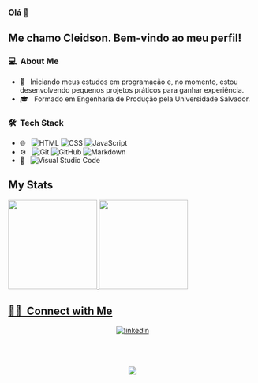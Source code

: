 ### Olá 👋

## Me chamo Cleidson. Bem-vindo ao meu perfil!


### 💻 &nbsp;About Me 

- 🧠 &nbsp; Iniciando meus estudos em programação e, no momento, estou desenvolvendo pequenos projetos práticos para ganhar experiência.
- 🎓 &nbsp; Formado em Engenharia de Produção pela Universidade Salvador.
  

### 🛠 &nbsp;Tech Stack

- 🌐 &nbsp;
  ![HTML](https://img.shields.io/badge/-HTML-333333?style=flat&logo=HTML5)
  ![CSS](https://img.shields.io/badge/-CSS-333333?style=flat&logo=CSS3&logoColor=1572B6)
  ![JavaScript](https://img.shields.io/badge/-JavaScript-333333?style=flat&logo=javascript)
- ⚙️ &nbsp;
  ![Git](https://img.shields.io/badge/-Git-333333?style=flat&logo=git)
  ![GitHub](https://img.shields.io/badge/-GitHub-333333?style=flat&logo=github)
  ![Markdown](https://img.shields.io/badge/-Markdown-333333?style=flat&logo=markdown)
- 🔧 &nbsp;
  ![Visual Studio Code](https://img.shields.io/badge/-Visual%20Studio%20Code-333333?style=flat&logo=visual-studio-code&logoColor=007ACC)


## My Stats

<div>
<a href="https://github.com/cleidsonbruno">
<img loading="lazy" height="180em" src="https://github-readme-stats.vercel.app/api?username=cleidsonbruno&show_icons=true&theme=radical&include_all_commits=true&count_private=true"/>
<img loading="lazy" height="180em" src="https://github-readme-stats.vercel.app/api/top-langs/?username=cleidsonbruno&layout=compact&langs_count=7&theme=radical"/>
</div>


##  🤝🏻 &nbsp;Connect with Me

<div align="center">  
  
<!--[![DIO](https://img.shields.io/badge/dio-000?style=for-the-badge&logo=ko-fi&logoColor=white)](https://www.dio.me/users/cleidsonhigio)-->

[![linkedin](https://img.shields.io/badge/Cleidson_Bruno-0A66C2?style=for-the-badge&logo=linkedin&logoColor=white)](https://br.linkedin.com/in/cleidsonbruno)

</div>



<br> 
<br>
<br>
<div align="center">
  <img src="https://profile-counter.glitch.me/cleidsonbruno/count.svg?"  />
</div>

